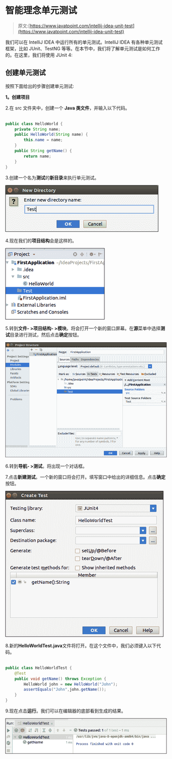 # 智能理念单元测试

> 原文:[https://www.javatpoint.com/intellij-idea-unit-test](https://www.javatpoint.com/intellij-idea-unit-test)

我们可以在 IntelliJ IDEA 中运行所有的单元测试。IntelliJ IDEA 有各种单元测试框架，比如 JUnit、TestNG 等等。在本节中，我们将了解单元测试是如何工作的。在这里，我们将使用 JUnit 4:

## 创建单元测试

按照下面给出的步骤创建单元测试:

**1。创建项目**

2.在 src 文件夹中，创建一个 **Java 类文件**，并输入以下代码。

```java

public class HelloWorld {
    private String name;
    public HelloWorld(String name) {
        this.name = name;
    }
    public String getName() {
        return name;
    }
}

```

3.创建一个名为**测试**的**新目录**来执行单元测试。

![IntelliJ IDEA Unit Test](img/4720c00b057291f95f69558213811fd7.png)

4.现在我们的**项目结构**会是这样的。

![IntelliJ IDEA Unit Test](img/3b2f1921814f8dede06529d0f8ba7f8a.png)

5.转到**文件- >项目结构- >模块**。将会打开一个新的窗口屏幕。在**源**菜单中选择**测试**目录进行测试，然后点击**确定**按钮。

![IntelliJ IDEA Unit Test](img/c3bfdf8c195a534eed31fddce3a4d269.png)

6.转到**导航- >测试**。将出现一个对话框。

7.点击**新建测试**。一个新的窗口将会打开。填写窗口中给出的详细信息。点击**确定**按钮。

![IntelliJ IDEA Unit Test](img/3e5b6a0d4a993c2e12a0919d829a3f51.png)

8.新的**HelloWorldTest.java**文件将打开。在这个文件中，我们必须键入以下代码。

```java

public class HelloWorldTest {
    @Test
    public void getName() throws Exception {
        HelloWorld john = new HelloWorld("John");
        assertEquals("John",john.getName());
    }
}

```

9.现在点击**运行**。我们可以在编辑器的底部看到生成的结果。

![IntelliJ IDEA Unit Test](img/1ae8fed54253c48fe5f9630fe1e84cf6.png)
